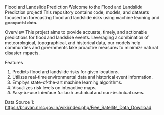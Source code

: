 Flood and Landslide Prediction
Welcome to the Flood and Landslide Prediction project! This repository contains code, models, and datasets focused on forecasting flood and landslide risks using machine learning and geospatial data.

Overview
This project aims to provide accurate, timely, and actionable predictions for flood and landslide events. Leveraging a combination of meteorological, topographical, and historical data, our models help communities and governments take proactive measures to minimize natural disaster impacts.

Features
1. Predicts flood and landslide risks for given locations.
2. Utilizes real-time environmental data and historical event information.
3. Employs state-of-the-art machine learning algorithms.
4. Visualizes risk levels on interactive maps.
5. Easy-to-use interface for both technical and non-technical users.

Data Source 1: https://bhuvan.nrsc.gov.in/wiki/index.php/Free_Satellite_Data_Download

